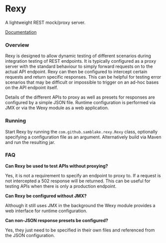 # Rexy

A lightweight REST mock/proxy server.

<a href="https://samblake.github.io/rexy">Documentation</a>

### Overview

Rexy is designed to allow dynamic testing of different scenarios during integration testing of REST endpoints. It is
typically configured as a proxy server with the standard behaviour to simply forward requests on to the actual API
endpoint. Rexy can then be configured to intercept certain requests and return specific responses. This can be helpful
for testing error scenarios that may be difficult or impossible to trigger on an ad-hoc bases on the API endpoint
itself. 

Details of the different APIs to proxy as well as presets for responses are configured by a simple JSON file. Runtime 
configuration is performed via JMX or via the Wexy module as a web application.

### Running

Start Rexy by running the `com.github.samblake.rexy.Rexy` class, optionally specifying a configuration file as an 
argument. Alternatively build via Maven and run the resulting jar.

### FAQ

**Can Rexy be used to test APIs without proxying?**

Yes, it is not a requirement to specify an endpoint to proxy to. If a request is not intercepted a 502 response will be
returned. This can be useful for testing APIs when there is only a production endpoint. 

**Can Rexy be configured without JMX?**

Although it still uses JMX in the background the Wexy module provides a web interface for runtime configuration.

**Can non-JSON response presets be configured?**

Yes, they just need to be specified in their own files and referenced from the JSON configuration.